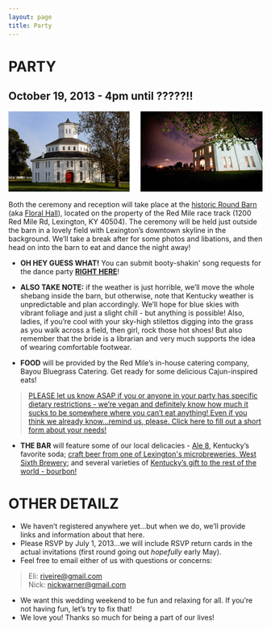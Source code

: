```yaml
---
layout: page
title: Party
---
```


# PARTY

## October 19, 2013 - 4pm until ?????!!

![Floral Hall](/public/images/roundbarn.png)

Both the ceremony and reception will take place at the [historic Round Barn](http://www.theredmile.com/redmile/our-track/virtual-tour/round-barn) (aka [Floral Hall](http://www.nps.gov/nr/travel/lexington/flo.htm)), located on the property of the Red Mile race track (1200 Red Mile Rd, Lexington, KY 40504). The ceremony will be held just outside the barn in a lovely field with Lexington’s downtown skyline in the background. We’ll take a break after for some photos and libations, and then head on into the barn to eat and dance the night away!

* __OH HEY GUESS WHAT!__ You can submit booty-shakin' song requests for the dance party [__RIGHT HERE__](https://docs.google.com/forms/d/1gRWS1Tq05aKgqhNKMSdVZyEexFCqHIZ7Ep4yYwHhsSc/viewform)!
* __ALSO TAKE NOTE:__ if the weather is just horrible, we’ll move the whole shebang inside the barn, but otherwise, note that Kentucky weather is unpredictable and plan accordingly. We’ll hope for blue skies with vibrant foliage and just a slight chill - but anything is possible! Also, ladies, if you’re cool with your sky-high stilettos digging into the grass as you walk across a field, then girl, rock those hot shoes! But also remember that the bride is a librarian and very much supports the idea of wearing comfortable footwear.

* __FOOD__ will be provided by the Red Mile’s in-house catering company, Bayou Bluegrass Catering. Get ready for some delicious Cajun-inspired eats!
> [PLEASE let us know ASAP if you or anyone in your party has specific dietary restrictions - we’re vegan and definitely
> know how much it sucks to be somewhere where you can’t eat anything! Even if you think we already know...remind us,
> please. Click here to fill out a short form about your needs!](https://docs.google.com/forms/d/1xijIxX8u_KMS4HHNuonFYEjLrXo4Rp-0Mb_KqjEbHfY/viewform)

* __THE BAR__ will feature some of our local delicacies - [Ale 8](http://en.wikipedia.org/wiki/Ale-8-One), Kentucky’s favorite soda; [craft beer from one of Lexington's microbreweries, West Sixth Brewery](http://www.craftbeer.com/featured-brewery/west-sixth-brewing-company); and several varieties of [Kentucky’s gift to the rest of the world - bourbon!](http://en.wikipedia.org/wiki/Bourbon_whiskey)  


# OTHER DETAILZ

- We haven’t registered anywhere yet...but when we do, we’ll provide links and information about that here.
- Please RSVP by July 1, 2013...we will include RSVP return cards in the actual invitations (first round going out *hopefully* early May).
- Feel free to email either of us with questions or concerns:
> Eli: [riveire@gmail.com](mailto:riveire@gmail.com)  
> Nick: [nickwarner@gmail.com](mailto:nickwarner@gmail.com)
- We want this wedding weekend to be fun and relaxing for all. If you’re not having fun, let’s try to fix that!
- We love you! Thanks so much for being a part of our lives!
